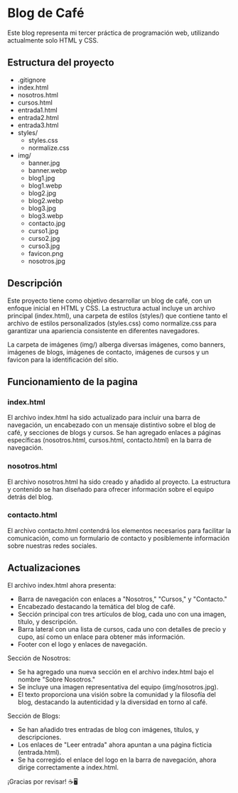 # Blog de Café

Este blog representa mi tercer práctica de programación web, utilizando actualmente solo HTML y CSS.

## Estructura del proyecto

- .gitignore
- index.html
- nosotros.html
- cursos.html
- entrada1.html
- entrada2.html
- entrada3.html
- styles/
  - styles.css
  - normalize.css
- img/
  - banner.jpg
  - banner.webp
  - blog1.jpg
  - blog1.webp
  - blog2.jpg
  - blog2.webp
  - blog3.jpg
  - blog3.webp
  - contacto.jpg
  - curso1.jpg
  - curso2.jpg
  - curso3.jpg
  - favicon.png
  - nosotros.jpg

## Descripción

Este proyecto tiene como objetivo desarrollar un blog de café, con un enfoque inicial en HTML y CSS. La estructura actual incluye un archivo principal (index.html), una carpeta de estilos (styles/) que contiene tanto el archivo de estilos personalizados (styles.css) como normalize.css para garantizar una apariencia consistente en diferentes navegadores.

La carpeta de imágenes (img/) alberga diversas imágenes, como banners, imágenes de blogs, imágenes de contacto, imágenes de cursos y un favicon para la identificación del sitio.

## Funcionamiento de la pagina

### index.html

El archivo index.html ha sido actualizado para incluir una barra de navegación, un encabezado con un mensaje distintivo sobre el blog de café, y secciones de blogs y cursos. Se han agregado enlaces a páginas específicas (nosotros.html, cursos.html, contacto.html) en la barra de navegación.

### nosotros.html

El archivo nosotros.html ha sido creado y añadido al proyecto. La estructura y contenido se han diseñado para ofrecer información sobre el equipo detrás del blog.

### contacto.html

El archivo contacto.html contendrá los elementos necesarios para facilitar la comunicación, como un formulario de contacto y posiblemente información sobre nuestras redes sociales.

## Actualizaciones

El archivo index.html ahora presenta:

- Barra de navegación con enlaces a "Nosotros," "Cursos," y "Contacto."
- Encabezado destacando la temática del blog de café.
- Sección principal con tres artículos de blog, cada uno con una imagen, título, y descripción.
- Barra lateral con una lista de cursos, cada uno con detalles de precio y cupo, así como un enlace para obtener más información.
- Footer con el logo y enlaces de navegación.

Sección de Nosotros:

- Se ha agregado una nueva sección en el archivo index.html bajo el nombre "Sobre Nosotros."
- Se incluye una imagen representativa del equipo (img/nosotros.jpg).
- El texto proporciona una visión sobre la comunidad y la filosofía del blog, destacando la autenticidad y la diversidad en torno al café.

Sección de Blogs:

- Se han añadido tres entradas de blog con imágenes, títulos, y descripciones.
- Los enlaces de "Leer entrada" ahora apuntan a una página ficticia (entrada.html).
- Se ha corregido el enlace del logo en la barra de navegación, ahora dirige correctamente a index.html.

¡Gracias por revisar! ☕️🖥️
